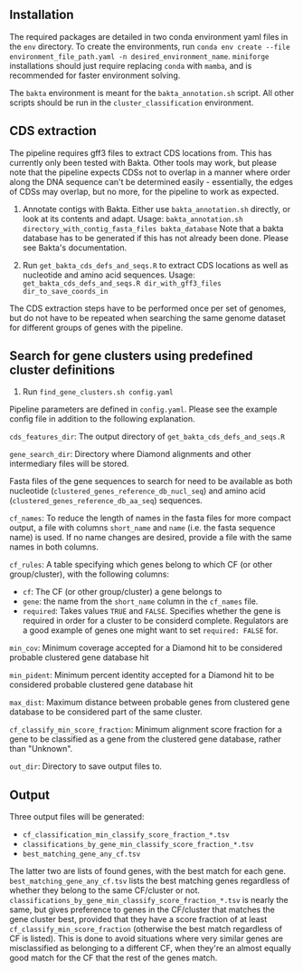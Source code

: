 ## Installation

The required packages are detailed in two conda environment yaml files in the `env` directory. To create the environments, run `conda env create --file environment_file_path.yaml -n desired_environment_name`. `miniforge` installations should just require replacing `conda` with `mamba`, and is recommended for faster environment solving.

The `bakta` environment is meant for the `bakta_annotation.sh` script. All other scripts should be run in the `cluster_classification` environment.

## CDS extraction

The pipeline requires gff3 files to extract CDS locations from. This has currently only been tested with Bakta. Other tools may work, but please note that the pipeline expects CDSs not to overlap in a manner where order along the DNA sequence can't be determined easily - essentially, the edges of CDSs may overlap, but no more, for the pipeline to work as expected.


1. Annotate contigs with Bakta. Either use `bakta_annotation.sh` directly, or look at its contents and adapt.
    Usage: `bakta_annotation.sh directory_with_contig_fasta_files bakta_database`
    Note that a bakta database has to be generated if this has not already been done. Please see Bakta's documentation.

2. Run `get_bakta_cds_defs_and_seqs.R` to extract CDS locations as well as nucleotide and amino acid sequences.
    Usage: `get_bakta_cds_defs_and_seqs.R dir_with_gff3_files dir_to_save_coords_in`


The CDS extraction steps have to be performed once per set of genomes, but do not have to be repeated when searching the same genome dataset for different groups of genes with the pipeline.

## Search for gene clusters using predefined cluster definitions

1. Run `find_gene_clusters.sh config.yaml`

Pipeline parameters are defined in `config.yaml`. Please see the example config file in addition to the following explanation.

`cds_features_dir`: The output directory of `get_bakta_cds_defs_and_seqs.R`

`gene_search_dir`: Directory where Diamond alignments and other intermediary files will be stored.

Fasta files of the gene sequences to search for need to be available as both nucleotide (`clustered_genes_reference_db_nucl_seq`) and amino acid (`clustered_genes_reference_db_aa_seq`) sequences. 

`cf_names`: To reduce the length of names in the fasta files for more compact output, a file with columns `short_name` and `name` (i.e. the fasta sequence name) is used. If no name changes are desired, provide a file with the same names in both columns.

`cf_rules`: A table specifying which genes belong to which CF (or other group/cluster), with the following columns:
- `cf`: The CF (or other group/cluster) a gene belongs to
- `gene`: the name from the `short_name` column in the `cf_names` file.
- `required`: Takes values `TRUE` and `FALSE`. Specifies whether the gene is required in order for a cluster to be considerd complete. Regulators are a good example of genes one might want to set `required: FALSE` for.

`min_cov`: Minimum coverage accepted for a Diamond hit to be considered probable clustered gene database hit

`min_pident`: Minimum percent identity accepted for a Diamond hit to be considered probable clustered gene database hit

`max_dist`: Maximum distance between probable genes from clustered gene database to be considered part of the same cluster.

`cf_classify_min_score_fraction`: Minimum alignment score fraction for a gene to be classified as a gene from the clustered gene database, rather than "Unknown".

`out_dir`: Directory to save output files to.

## Output

Three output files will be generated:

- `cf_classification_min_classify_score_fraction_*.tsv`
- `classifications_by_gene_min_classify_score_fraction_*.tsv`
- `best_matching_gene_any_cf.tsv`

The latter two are lists of found genes, with the best match for each gene. `best_matching_gene_any_cf.tsv` lists the best matching genes regardless of whether they belong to the same CF/cluster or not. `classifications_by_gene_min_classify_score_fraction_*.tsv` is nearly the same, but gives preference to genes in the CF/cluster that matches the gene cluster best, provided that they have a score fraction of at least `cf_classify_min_score_fraction` (otherwise the best match regardless of CF is listed). This is done to avoid situations where very similar genes are misclassified as belonging to a different CF, when they're an almost equally good match for the CF that the rest of the genes match.


